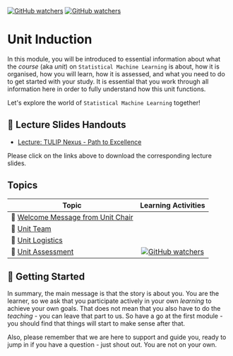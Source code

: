 [![GitHub watchers](https://img.shields.io/badge/tulip--lab-Statistical--Machine--Learning-brightgreen)](../README.md)
[![GitHub watchers](https://img.shields.io/badge/Module-Induction-orange)](README.md)

# Unit Induction

In this module, you will be introduced to essential information about what the *course* (aka *unit*) on `Statistical Machine Learning` is about, how it is organised, how you will learn, how it is assessed, and what you need to do to get started with your study. It is essential that you work through all information here in order to fully understand how this unit functions.

Let's explore the world of `Statistical Machine Learning` together!

## :notebook_with_decorative_cover: Lecture Slides Handouts

- [Lecture: TULIP Nexus - Path to Excellence](https://github.com/tulip-lab/handouts/blob/main/nexus/FLIP20A.pdf)

Please click on the links above to download the corresponding lecture slides.

## Topics

| Topic         | Learning Activities           |  
| ------------- |:-------------:|  
| :page_with_curl: [Welcome Message from Unit Chair](S00A-Welcome.md) |
| :page_with_curl: [Unit Team](S00B-Team.md)
| :page_with_curl: [Unit Logistics](S00C-Logistics.md)
| :page_with_curl: [Unit Assessment](S00D-Assessment.md) | [![GitHub watchers](https://img.shields.io/badge/SML-Activity-yellow)](S00D-Assessment.md#Activity) | 


## :ski: Getting Started

In summary, the main message is that the story is about you. You are the learner, so we ask that you participate actively in your own *learning* to achieve your own goals. That does not mean that you also have to do the *teaching* - you can leave that part to us. So have a go at the first module - you should find that things will start to make sense after that.

Also, please remember that we are here to support and guide you, ready to jump in if you have a question - just shout out. You are not on your own.

